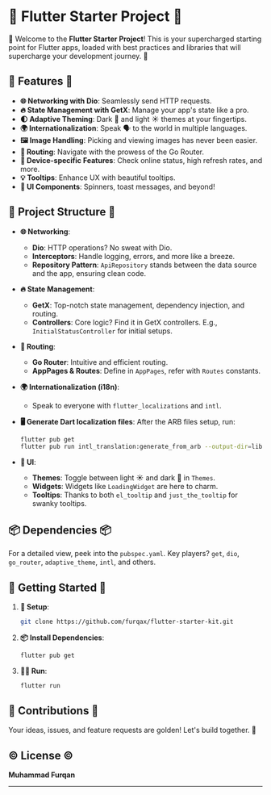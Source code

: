 
# 🚀 Flutter Starter Project 🚀

🌟 Welcome to the **Flutter Starter Project**! This is your supercharged starting point for Flutter apps, loaded with best practices and libraries that will supercharge your development journey. 🌟

## 🎯 Features 🎯

- **🌐 Networking with Dio**: Seamlessly send HTTP requests.
- **🔥 State Management with GetX**: Manage your app's state like a pro.
- **🌓 Adaptive Theming**: Dark 🌙 and light ☀️ themes at your fingertips.
- **🌍 Internationalization**: Speak 🗣 to the world in multiple languages.
- **🖼 Image Handling**: Picking and viewing images has never been easier.
- **🚦 Routing**: Navigate with the prowess of the Go Router.
- **📱 Device-specific Features**: Check online status, high refresh rates, and more.
- **💡 Tooltips**: Enhance UX with beautiful tooltips.
- **🎨 UI Components**: Spinners, toast messages, and beyond!

## 📂 Project Structure 📂

- **🌐 Networking**: 
  - **Dio**: HTTP operations? No sweat with Dio.
  - **Interceptors**: Handle logging, errors, and more like a breeze.
  - **Repository Pattern**: `ApiRepository` stands between the data source and the app, ensuring clean code.
  
- **🔥 State Management**:
  - **GetX**: Top-notch state management, dependency injection, and routing.
  - **Controllers**: Core logic? Find it in GetX controllers. E.g., `InitialStatusController` for initial setups.
  
- **🚦 Routing**:
  - **Go Router**: Intuitive and efficient routing.
  - **AppPages & Routes**: Define in `AppPages`, refer with `Routes` constants.

- **🌍 Internationalization (i18n)**:
  - Speak to everyone with `flutter_localizations` and `intl`.
  
- **🖥 Generate Dart localization files**:
   After the ARB files setup, run:
   ```bash
   flutter pub get
   flutter pub run intl_translation:generate_from_arb --output-dir=lib/l10n --no-use-deferred-loading lib/localization.dart lib/l10n/app_*.arb
   ```

- **🎨 UI**:
  - **Themes**: Toggle between light ☀️ and dark 🌙 in `Themes`.
  - **Widgets**: Widgets like `LoadingWidget` are here to charm.
  - **Tooltips**: Thanks to both `el_tooltip` and `just_the_tooltip` for swanky tooltips.

## 📦 Dependencies 📦

For a detailed view, peek into the `pubspec.yaml`. Key players? `get`, `dio`, `go_router`, `adaptive_theme`, `intl`, and others.

## 🚀 Getting Started 🚀

1. **🔧 Setup**:
   
   ```bash
   git clone https://github.com/furqax/flutter-starter-kit.git
   ```

2. **📦 Install Dependencies**:

   ```bash
   flutter pub get
   ```

3. **🏃‍♂️ Run**:

   ```bash
   flutter run
   ```

## 🤝 Contributions 🤝

Your ideas, issues, and feature requests are golden! Let's build together. 💪

## ©️ License ©️

**Muhammad Furqan**

---
